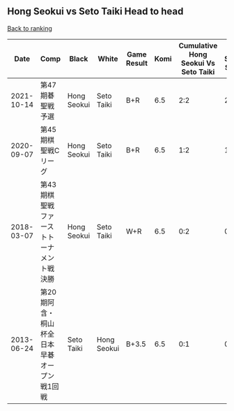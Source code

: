 ## Hong Seokui vs Seto Taiki Head to head

[Back to ranking](../../index.md)




| **Date** | **Comp** | **Black** | **White** | **Game Result** | **Komi** | **Cumulative Hong Seokui Vs Seto Taiki** | **Hong Seokui Streak** | **Seto Taiki Streak** | 
| --- | --- | --- | --- | --- | --- | --- | --- | --- |
| 2021-10-14 | 第47期碁聖戦予選 | Hong Seokui | Seto Taiki | B+R | 6.5 | 2:2 | 2 | 0 | 
| 2020-09-07 | 第45期棋聖戦Cリーグ | Hong Seokui | Seto Taiki | B+R | 6.5 | 1:2 | 1 | 0 | 
| 2018-03-07 | 第43期棋聖戦ファーストトーナメント戦決勝 | Hong Seokui | Seto Taiki | W+R | 6.5 | 0:2 | 0 | 2 | 
| 2013-06-24 | 第20期阿含・桐山杯全日本早碁オープン戦1回戦 | Seto Taiki | Hong Seokui | B+3.5 | 6.5 | 0:1 | 0 | 1 |




